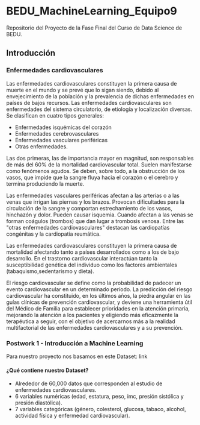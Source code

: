 # BEDU_MachineLearning_Equipo9
Repositorio del Proyecto de la Fase Final del Curso de Data Science de BEDU.

## Introducción
### **Enfermedades cardiovasculares**
Las enfermedades cardiovasculares constituyen la primera causa de muerte en el mundo y se prevé que lo sigan siendo, debido al envejecimiento de la población y la prevalencia de dichas enfermedades en países de bajos recursos. Las enfermedades cardiovasculares son enfermedades del sistema circulatorio, de etiología y localización diversas. Se clasifican en cuatro tipos generales:
* Enfermedades isquémicas del corazón 
* Enfermedades cerebrovasculares 
* Enfermedades vasculares periféricas 
* Otras enfermedades. 

Las dos primeras, las de importancia mayor en magnitud, son responsables de más del 60% de la mortalidad cardiovascular total. Suelen manifestarse como fenómenos agudos. Se deben, sobre todo, a la obstrucción de los vasos, que impide que la sangre fluya hacia el corazón o el cerebro y termina produciendo la muerte.

Las enfermedades vasculares periféricas afectan a las arterias o a las venas que irrigan las piernas y los brazos. Provocan dificultades para la circulación de la sangre y comportan estrechamiento de los vasos, hinchazón y dolor. Pueden causar isquemia. Cuando afectan a las venas se forman coágulos (trombos) que dan
lugar a trombosis venosa.
Entre las "otras enfermedades cardiovasculares" destacan las cardiopatías congénitas y la cardiopatía reumática.

Las enfermedades cardiovasculares constituyen la primera causa de mortalidad afectando tanto a países desarrollados como a los de bajo desarrollo. En el trastorno cardiovascular interactúan tanto la susceptibilidad genética del individuo como los factores ambientales (tabaquismo,sedentarismo y dieta).

El riesgo cardiovascular se define como la probabilidad de padecer un evento cardiovascular en un determinado período. La predicción del riesgo cardiovascular ha constituido, en los últimos años, la piedra angular en las guías clínicas de prevención cardiovascular, y deviene una herramienta útil del Médico de Familia para establecer prioridades en la atención primaria, mejorando la atención a los pacientes y eligiendo más eficazmente la terapéutica a seguir, con el objetivo de acercarnos más a la realidad multifactorial de las enfermedades cardiovasculares y a su prevención.

### Postwork 1 - Introducción a Machine Learning
Para nuestro proyecto nos basamos en este Dataset: link

#### ¿Qué contiene nuestro Dataset?
* Alrededor de 60,000 datos que corresponden al estudio de enfermedades cardiovasculares.
* 6 variables numéricas (edad, estatura, peso, imc, presión sistólica y presión diastólica).
* 7 variables categóricas (género, colesterol, glucosa, tabaco, alcohol, actividad física y enfermedad cardiovascular).


